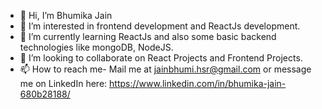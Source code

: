 - 👋 Hi, I’m Bhumika Jain
- 👀 I’m interested in frontend development and ReactJs development.
- 🌱 I’m currently learning ReactJs and also some basic backend technologies like mongoDB, NodeJS.
- 💞️ I’m looking to collaborate on React Projects and Frontend Projects.
- 📫 How to reach me- 
     Mail me at jainbhumi.hsr@gmail.com or 
     message me on LinkedIn here: https://www.linkedin.com/in/bhumika-jain-680b28188/

<!---
BhumikaJain31/BhumikaJain31 is a ✨ special ✨ repository because its `README.md` (this file) appears on your GitHub profile.
You can click the Preview link to take a look at your changes.
--->
